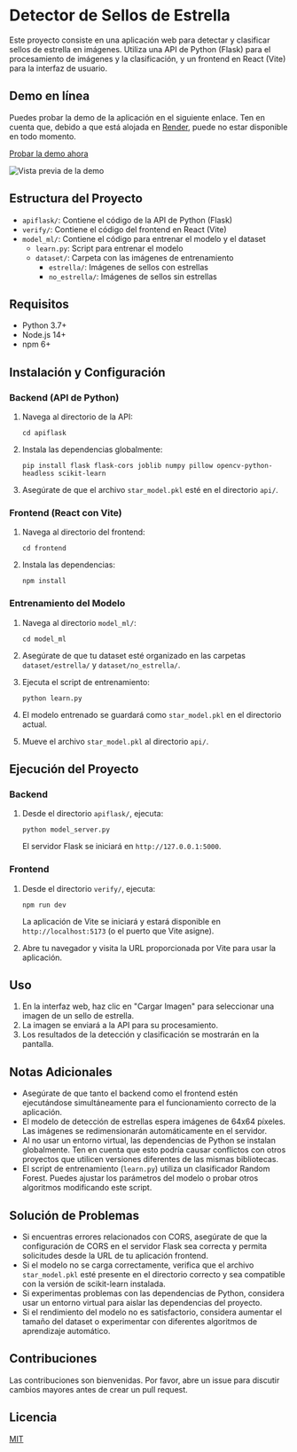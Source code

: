 # Detector de Sellos de Estrella

Este proyecto consiste en una aplicación web para detectar y clasificar sellos de estrella en imágenes. Utiliza una API de Python (Flask) para el procesamiento de imágenes y la clasificación, y un frontend en React (Vite) para la interfaz de usuario.

## Demo en línea

Puedes probar la demo de la aplicación en el siguiente enlace. Ten en cuenta que, debido a que está alojada en [Render](https://render.com/), puede no estar disponible en todo momento.  

[Probar la demo ahora](https://kade.nexwey.online/dist/index.html)

![Vista previa de la demo](./starscan.gif)

## Estructura del Proyecto

- `apiflask/`: Contiene el código de la API de Python (Flask)
- `verify/`: Contiene el código del frontend en React (Vite)
- `model_ml/`: Contiene el código para entrenar el modelo y el dataset
  - `learn.py`: Script para entrenar el modelo
  - `dataset/`: Carpeta con las imágenes de entrenamiento
    - `estrella/`: Imágenes de sellos con estrellas
    - `no_estrella/`: Imágenes de sellos sin estrellas

## Requisitos

- Python 3.7+
- Node.js 14+
- npm 6+

## Instalación y Configuración

### Backend (API de Python)

1. Navega al directorio de la API:
   ```
   cd apiflask
   ```

2. Instala las dependencias globalmente:
   ```
   pip install flask flask-cors joblib numpy pillow opencv-python-headless scikit-learn
   ```

3. Asegúrate de que el archivo `star_model.pkl` esté en el directorio `api/`.

### Frontend (React con Vite)

1. Navega al directorio del frontend:
   ```
   cd frontend
   ```

2. Instala las dependencias:
   ```
   npm install
   ```

### Entrenamiento del Modelo

1. Navega al directorio `model_ml/`:
   ```
   cd model_ml
   ```

2. Asegúrate de que tu dataset esté organizado en las carpetas `dataset/estrella/` y `dataset/no_estrella/`.

3. Ejecuta el script de entrenamiento:
   ```
   python learn.py
   ```

4. El modelo entrenado se guardará como `star_model.pkl` en el directorio actual.

5. Mueve el archivo `star_model.pkl` al directorio `api/`.

## Ejecución del Proyecto

### Backend

1. Desde el directorio `apiflask/`, ejecuta:
   ```
   python model_server.py
   ```
   
   El servidor Flask se iniciará en `http://127.0.0.1:5000`.

### Frontend

1. Desde el directorio `verify/`, ejecuta:
   ```
   npm run dev
   ```
   
   La aplicación de Vite se iniciará y estará disponible en `http://localhost:5173` (o el puerto que Vite asigne).

2. Abre tu navegador y visita la URL proporcionada por Vite para usar la aplicación.

## Uso

1. En la interfaz web, haz clic en "Cargar Imagen" para seleccionar una imagen de un sello de estrella.
2. La imagen se enviará a la API para su procesamiento.
3. Los resultados de la detección y clasificación se mostrarán en la pantalla.

## Notas Adicionales

- Asegúrate de que tanto el backend como el frontend estén ejecutándose simultáneamente para el funcionamiento correcto de la aplicación.
- El modelo de detección de estrellas espera imágenes de 64x64 píxeles. Las imágenes se redimensionarán automáticamente en el servidor.
- Al no usar un entorno virtual, las dependencias de Python se instalan globalmente. Ten en cuenta que esto podría causar conflictos con otros proyectos que utilicen versiones diferentes de las mismas bibliotecas.
- El script de entrenamiento (`learn.py`) utiliza un clasificador Random Forest. Puedes ajustar los parámetros del modelo o probar otros algoritmos modificando este script.

## Solución de Problemas

- Si encuentras errores relacionados con CORS, asegúrate de que la configuración de CORS en el servidor Flask sea correcta y permita solicitudes desde la URL de tu aplicación frontend.
- Si el modelo no se carga correctamente, verifica que el archivo `star_model.pkl` esté presente en el directorio correcto y sea compatible con la versión de scikit-learn instalada.
- Si experimentas problemas con las dependencias de Python, considera usar un entorno virtual para aislar las dependencias del proyecto.
- Si el rendimiento del modelo no es satisfactorio, considera aumentar el tamaño del dataset o experimentar con diferentes algoritmos de aprendizaje automático.

## Contribuciones

Las contribuciones son bienvenidas. Por favor, abre un issue para discutir cambios mayores antes de crear un pull request.

## Licencia

[MIT](https://choosealicense.com/licenses/mit/)